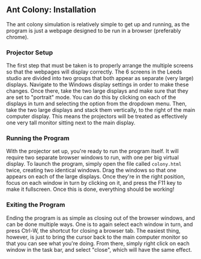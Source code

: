 ﻿## Ant Colony: Installation
The ant colony simulation is relatively simple to get up and running, as the program is just a webpage designed to be run in a browser (preferably chrome). 

### Projector Setup
The first step that must be taken is to properly arrange the multiple screens so that the webpages will display correctly. The 6 screens in the Leeds studio are divided into two groups that both appear as separate (very large) displays. Navigate to the Windows display settings in order to make these changes. Once there, take the two large displays and make sure that they are set to "portrait" mode. You can do this by clicking on each of the displays in turn and selecting the option from the dropdown menu. Then, take the two large displays and stack them vertically, to the right of the main computer display. This means the projectors will be treated as effectively one very tall monitor sitting next to the main display. 

### Running the Program
With the projector set up, you're ready to run the program itself. It will require two separate browser windows to run, with one per big virtual display. To launch the program, simply open the file called `colony.html` twice, creating two identical windows. Drag the windows so that one appears on each of the large displays. Once they're in the right position, focus on each window in turn by clicking on it, and press the F11 key to make it fullscreen. Once this is done, everything should be working!

### Exiting the Program
Ending the program is as simple as closing out of the browser windows, and can be done multiple ways. One is to again select each window in turn, and press Ctrl-W, the shortcut for closing a browser tab. The easiest thing, however, is just to bring the cursor back to the main computer monitor so that you can see what you're doing. From there, simply right click on each window in the task bar, and select "close", which will have the same effect. 
